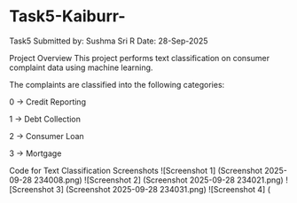 # Task5-Kaiburr-
Task5
Submitted by: Sushma Sri R Date: 28-Sep-2025

Project Overview
This project performs text classification on consumer complaint data using machine learning.

The complaints are classified into the following categories:

0 → Credit Reporting

1 → Debt Collection

2 → Consumer Loan

3 → Mortgage

Code for Text Classification
Screenshots
![Screenshot 1] (Screenshot 2025-09-28 234008.png)
![Screenshot 2] (Screenshot 2025-09-28 234021.png)
![Screenshot 3] (Screenshot 2025-09-28 234031.png)
![Screenshot 4] (
